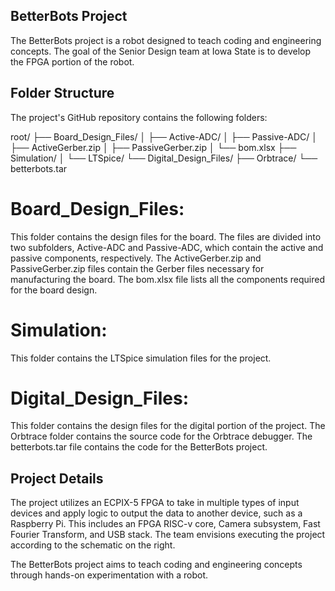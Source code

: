 ## BetterBots Project
The BetterBots project is a robot designed to teach coding and engineering concepts. The goal of the Senior Design team at Iowa State is to develop the FPGA portion of the robot.

## Folder Structure
The project's GitHub repository contains the following folders:

root/
├── Board_Design_Files/
│   ├── Active-ADC/
│   ├── Passive-ADC/
│   ├── ActiveGerber.zip
│   ├── PassiveGerber.zip
│   └── bom.xlsx
├── Simulation/
│   └── LTSpice/
└── Digital_Design_Files/
    ├── Orbtrace/
    └── betterbots.tar

# Board_Design_Files: 
This folder contains the design files for the board. The files are divided into two subfolders, Active-ADC and Passive-ADC, which contain the active and passive components, respectively. The ActiveGerber.zip and PassiveGerber.zip files contain the Gerber files necessary for manufacturing the board. The bom.xlsx file lists all the components required for the board design.

# Simulation: 
This folder contains the LTSpice simulation files for the project.

# Digital_Design_Files: 
This folder contains the design files for the digital portion of the project. The Orbtrace folder contains the source code for the Orbtrace debugger. The betterbots.tar file contains the code for the BetterBots project.

## Project Details
The project utilizes an ECPIX-5 FPGA to take in multiple types of input devices and apply logic to output the data to another device, such as a Raspberry Pi. This includes an FPGA RISC-v core, Camera subsystem, Fast Fourier Transform, and USB stack. The team envisions executing the project according to the schematic on the right.

The BetterBots project aims to teach coding and engineering concepts through hands-on experimentation with a robot.
